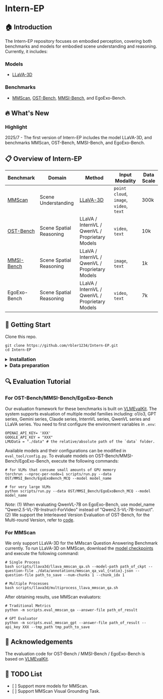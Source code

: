 # Intern-EP
## 🏠 Introduction

The Intern-EP repository focuses on embodied perception, covering both benchmarks and models for embodied scene understanding and reasoning. Currently, it includes:
### Models
- [LLaVA-3D](https://zcmax.github.io/projects/LLaVA-3D/)
### Benchmarks
- [MMScan](https://tai-wang.github.io/mmscan/), [OST-Bench](https://rbler1234.github.io/OSTBench.github.io/), [MMSI-Bench](https://runsenxu.com/projects/MMSI_Bench/), and EgoExo-Bench.







## 🔥 What's New

### Highlight
2025/7 - The first version of Intern-EP includes the model LLaVA-3D, and benchmarks MMScan, OST-Bench, MMSI-Bench, and EgoExo-Bench.

## 📋 Overview of Intern-EP

| Benchmark       | Domain                | Method                                      | Input Modality                                       | Data  Scale                                     |
|-----------------|-----------------------|----------------------------------------------------------|------------------------------------------------------|--------------------------------------------------------|
| [MMScan](https://tai-wang.github.io/mmscan/)        | Scene Understanding      | [LLaVA-3D](https://zcmax.github.io/projects/LLaVA-3D/) | `point cloud`, `image`, `video`, `text`              |  300k         |
| [OST-Bench](https://rbler1234.github.io/OSTBench.github.io/)    | Scene Spatial Reasoning  | LLaVA / InternVL / QwenVL / Proprietary Models     | `video`, `text`                                      | 10k            |
| [MMSI-Bench](https://runsenxu.com/projects/MMSI_Bench/)    | Scene Spatial Reasoning       | LLaVA / InternVL / QwenVL / Proprietary Models                      | `image`, `text`                      | 1k            |
| EgoExo-Bench  | Scene Spatial Reasoning | LLaVA / InternVL / QwenVL / Proprietary Models                       | `video`,  `text`                             | 7k               |

## 🔨 Getting Start
Clone this repo.
```shell
git clone https://github.com/rbler1234/Intern-EP.git
cd Intern-EP
```

<details>
<summary><b><font size="3">Installation</font></b></summary>

(a) To enable evaluation for the benchmarks, please install the following dependencies:

```shell
# For OST-Bench/MMSI-Bench/EgoExo-Bench evaluation:
pip install -r requirement/base.txt
# For MMScan evaluation:
pip install -r requirement/mmscan.txt
```
(b) To perform the inference of LLava3D, please install the required environment as follows:
```shell
cd vlm/LLaVA-3D
pip install torch==2.1.0 torchvision==0.16.0 torchaudio==2.1.0 --index-url https://download.pytorch.org/whl/cu118
pip install torch-scatter -f https://data.pyg.org/whl/torch-2.1.0+cu118.html
pip install -e .
```
</details>

<details>
<summary><b><font size="3">Data preparation</font></b></summary>
We recommend placing all data under `./data`. The expected directory structure under `./data` is as follows :

```shell
./data
├── images # `images/` folder stores all image modality files from the datasets
├── videos # `videos/` folder contains all video modality files from the datasets
├── annotations # `annotations/` folder holds all text annotation files from the datasets
```

- #### MMScan
    1. Download the image zip files from [huggingface](https://huggingface.co/datasets/rbler/MMScan-2D/tree/main)(~56G), combine and unzip them under `./data/images/mmscan`.
    2. Download the annotations from [huggingface](https://huggingface.co/datasets/rbler/MMScan-2D/tree/main) and place them under `./data/annotations`.
    ```shell
    ./data
    ├── images/
    │   ├── mmscan/
    │   │   ├── 3rscan
    │   │   ├── 3rscan_depth
    │   │   ├── matterport3d
    │   │   ├── scannet
    ├── annotations/
    │   ├── embodiedscan_infos_full.json
    │   ├── mmscan_qa_val_0.1.json
    │   ├── ...
    ```
    *Note*: The file `mmscan_qa_val_{ratio}.json` contains the validation data at the specified ratio.


- #### OST-Bench
    Download the images from [huggingface](https://huggingface.co/datasets/rbler/OST-Bench)/[kaggle](https://www.kaggle.com/datasets/jinglilin/ostbench/)(~5G) and download the [`.tsv` file](https://opencompass.openxlab.space/utils/VLMEval/OST.tsv) , place them as follows:
    ```shell
    ./data
    ├── images/
    │   ├── OST/
    │   │   ├── <scan_id>
    │   │   ├── ...
    ├── annotations/ OST.tsv
    ```

- #### MMSI-Bench
    Download the [`.tsv` file](https://huggingface.co/datasets/RunsenXu/MMSI-Bench/resolve/main/MMSI_bench.tsv) (~1G, includes images) , place it as follows:
    ```shell
    ./data
    ├── annotations/ MMSI_Bench.tsv
    ```
- #### EgoExo-Bench
    1. Download the videos from the following sources: [Ego-Exo4D](https://ego-exo4d-data.org/), [LEMMA](https://sites.google.com/view/lemma-activity), [EgoExoLearn](https://huggingface.co/datasets/hyf015/EgoExoLearn), [TF2023](https://github.com/ziweizhao1993/PEN), [EgoMe](https://huggingface.co/datasets/HeqianQiu/EgoMe), [CVMHAT](https://github.com/RuizeHan/CVMHT).
    2. Download the [`.tsv` file](https://drive.google.com/file/d/1pRGd9hUgwCzMU6JSPFxpjGAtCChwIB9G/view?usp=sharing) , place them as follows: 
    ```shell
    ./data
    ├── videos/
    │   ├── CVMHAT/data
    │   ├── EgoExo4D/tasks
    │   ├── EgoExoLearn
    │   ├── LEMMA
    │   ├── TF2023/data
    ├── annotations/ EgoExoBench_MCQ.tsv
    ```
</details>

## 🔍 Evaluation Tutorial
### For OST-Bench/MMSI-Bench/EgoExo-Bench
Our evaluation framework for these benchmarks is built on [VLMEvalKit](https://github.com/open-compass/VLMEvalKit). The system supports evaluation of multiple model families including: o1/o3, GPT series, Gemini series, Claude series, InternVL series, QwenVL series and LLaVA series. You need to first configure the environment variables in `.env`:
```shell
OPENAI_API_KEY= 'XXX'
GOOGLE_API_KEY = "XXX"
LMUData = "./data" # the relative/absolute path of the `data` folder.
```
Available models and their configurations can be modified in `eval_tool/config.py`. To evaluate models on OST-Bench/MMSI-Bench/EgoExo-Bench, execute the following commands:
```shell
# for VLMs that consume small amounts of GPU memory
torchrun --nproc-per-node=1 scripts/run.py --data OST/MMSI_Bench/EgoExoBench_MCQ --model model_name

# for very large VLMs
python scripts/run.py --data OST/MMSI_Bench/EgoExoBench_MCQ --model model_name
```
*Note*: (1) When evaluating QwenVL-7B on EgoExo-Bench, use model_name "Qwen2.5-VL-7B-Instruct-ForVideo" instead of "Qwen2.5-VL-7B-Instruct".
(2) We support the Interleaved Version Evaluation of OST-Bench, for the Multi-round Version, refer to [code](https://github.com/OpenRobotLab/OST-Bench).

### For MMScan

We only support LLaVA-3D for the MMscan Question Answering Benchmark currently. To run LLaVA-3D on MMScan, download the [model checkpoints](https://huggingface.co/ChaimZhu/LLaVA-3D-7B) and execute the following command:
```shell
# Single Process
bash scripts/llava3d/llava_mmscan_qa.sh --model-path path_of_ckpt --question-file ./data/annotations/mmscan_qa_val_{ratio}.json --question-file path_to_save --num-chunks 1 --chunk_idx 1

# Multiple Processes
bash scripts/llava3d/multiprocess_llava_mmscan_qa.sh
```
After obtaining results, use MMScan evaluators:
```shell
# Traditional Metrics
python -m scripts.eval_mmscan_qa --answer-file path_of_result

# GPT Evaluator
python -m scripts.eval_mmscan_gpt --answer-file path_of_result --api_key XXX --tmp_path tmp_path_to_save
```

## 👏 Acknowledgements

The evaluation code for OST-Bench / MMSI-Bench / EgoExo-Bench is based on [VLMEvalKit](https://github.com/open-compass/VLMEvalKit).

## 📝 TODO List
- \[ \] Support more models for MMScan.
- \[ \] Support MMScan Visual Grounding Task.


